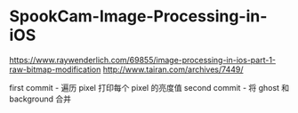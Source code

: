 # SpookCam-Image-Processing-in-iOS

https://www.raywenderlich.com/69855/image-processing-in-ios-part-1-raw-bitmap-modification
http://www.tairan.com/archives/7449/

first commit - 遍历 pixel 打印每个 pixel 的亮度值
second commit - 将 ghost 和 background 合并
